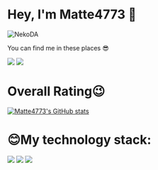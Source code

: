 # Hey, I'm Matte4773 👋

![NekoDA](https://user-images.githubusercontent.com/10679055/128811821-2c8b1822-602b-46d9-884b-20c9d65f649d.gif)

You can find me in these places 😎

[![](https://img.shields.io/badge/-blackunlocksky@gmail.com-911318?style=flat-square&logo=Mail.RU&logoColor=white)](mailto:blackunlocksky@gmail.com)
[![](https://img.shields.io/badge/Discord/Matte4773-6666FF?style=flat-square&logo=Discord&logoColor=0066FF)](https://discord.com/channels/@me/814091528984461323)

# Overall Rating😉
[![Matte4773's GitHub stats](https://github-readme-stats.vercel.app/api?username=Matte4773&show_icons=true&theme=synthwave)](https://github.com/anuraghazra/github-readme-stats)

# 😊My technology stack:
[![](https://img.shields.io/badge/Windows-11-66b2ff?style=flat-square&logo=windows)](https://www.microsoft.com/windows/get-windows-10)
[![](https://img.shields.io/badge/Ubuntu-18.04-FF8247?style=flat-square&logo=ubuntu)](https://releases.ubuntu.com/18.04/)
[![](https://img.shields.io/badge/IDE-Visual%20Studio%20Code-blue?style=flat-square&logo=visual-studio-code)](https://code.visualstudio.com/)
<!--
**Matte4773/Matte4773** is a ✨ _special_ ✨ repository because its `README.md` (this file) appears on your GitHub profile.

Here are some ideas to get you started:

- 🔭 I’m currently working on ...
- 🌱 I’m currently learning ...
- 👯 I’m looking to collaborate on ...
- 🤔 I’m looking for help with ...
- 💬 Ask me about ...
- 📫 How to reach me: ...
- 😄 Pronouns: ...
- ⚡ Fun fact: ...
-->

